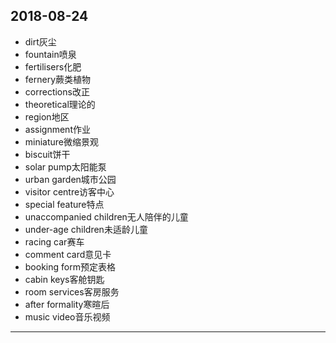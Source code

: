 2018-08-24
---
- dirt灰尘
- fountain喷泉
- fertilisers化肥
- fernery蕨类植物
- corrections改正
- theoretical理论的
- region地区
- assignment作业
- miniature微缩景观
- biscuit饼干
- solar pump太阳能泵
- urban garden城市公园
- visitor centre访客中心
- special feature特点
- unaccompanied children无人陪伴的儿童
- under-age children未适龄儿童
- racing car赛车
- comment card意见卡
- booking form预定表格
- cabin keys客舱钥匙
- room services客房服务
- after formality寒暄后
- music video音乐视频
---